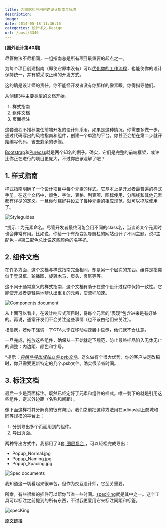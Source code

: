 ```yaml
---
title: 为网站和应用创建设计指南与标准
description: 
image: 
date: 2014-05-18 11:36:15
categories: 设计译文-Design
url: /post/3346
---
```


**[国外设计第40期]**

尽管做法不尽相同，一组指南总是所有项目最重要的起点之一。

为每个项目创建指南（即使它原本没有）可以[优化你的工作流程](http://designmodo.com/photoshop-improve-workflow/)，也能使你的设计保持统一，并有望采取正确的开发方式。

这的确是设计师的责任。你不能怪开发者没有你那样的像素眼。你得指导他们。

从创建3种主要类型的文档开始。

1.  样式指南
2.  组件文档
3.  页面标注

这套流程不推荐兼任前端开发的设计师采用。如果是这种情况，你需要多做一步，通过代码写出的风格指南和组件，创建一个单独的平台。你甚至会想在第二步就开始编写代码，省去剩余的步骤。

[Bootstrap](http://getbootstrap.com/)和[Purecss](http://purecss.io/)就是两个知名的例子。确实，它们是完整的前端框架，或许比你正在进行的项目更庞大，不过你应该理解了吧？

## 1. 样式指南

样式指南明确了一个设计项目中每个元素的样式。它基本上是开发者最普遍的样式手册。在这个文档中，颜色、字体、表格、列表项、图标使用、分隔线和其他元素都有详尽的定义。一旦你创建好并设立了每种元素的相应规范，就可以拖放使用了。

![Styleguides](http://designmodo.com/wp-content/uploads/2014/05/Styleguides.jpg)

*提示：为元素命名。尽管开发者最终可能会用不同的class名，当谈论某个元素时也会非常有用。比如说，你给一个有渐变色导航栏的网站设计了不同主题。说#主配色 - #第二配色总比说这些颜色的名字好。

## 2. 组件文档

在许多方面，这个文档与样式指南完全相同，却是另一个层次的东西。组件是指类似于登录框、轮播图、旋转木马、页头、页尾等等。

这不同于通常意义的样式指南，这个文档有助于在整个设计过程中保持一致性。它能使开发者更轻易地辨认出重复的元素，使流程加速。

![Components document](http://designmodo.com/wp-content/uploads/2014/05/Components-document.jpg)

从上面可以看出，在设计响应式项目时，将每个元素的“表现”包含进来是有好处的。再说，通常开发们不会关注这些事情（也不该由他们来关注）。

相信我，若你不强调一下CTA文字在移动端要居中显示，他们就不会注意。

一旦完成，拖放这些组件，确保从一开始就定下规范，防止最终样品陷入无休无止的调整：内边距、颜色和字号。

*提示：_[将组件导出成独立的.psb文件](http://viget.com/inspire/smart-ways-to-use-adobe-photoshops-smart-objects)_。这么做有个很大优势，你的客户决定改稿时，你只需要更新特定的几个.psb文件。确实很节省时间。

## 3. 标注文档

最后一步是页面标注。既然已经定好了元素和组件的样式。唯一剩下的就是引用这些组件，定义外边距（名称和间距）。

像下面这样将其分解真的很有帮助，我们之前把这种方法用在adidas网上商城和同等规模的平台上：

1.  分别导出多个页面用到的组件。
2.  导出页面。

两种导出方式中，我都用了3套_[图层复合](http://designmodo.com/photoshop-improve-workflow/)_，可以轻松完成导出：

*   Popup_Normal.jpg
*   Popup_Naming.jpg
*   Popup_Spacing.jpg

![Spec documents](http://designmodo.com/wp-content/uploads/2014/05/Spec-documents.jpg)

我知道这一切看起来很辛苦，但作为交互设计师，它至关重要。

所幸，有些很棒的插件可以帮你节省一些时间。[specKing](http://www.wuwacorp.com/specking/)就是其中之一。这个工具可以标注之前提到的所有东西，不过我更爱用它来标注间距和标签。

![specKing](http://designmodo.com/wp-content/uploads/2014/05/specKing.jpg)

[原文链接](http://designmodo.com/create-guidelines/)